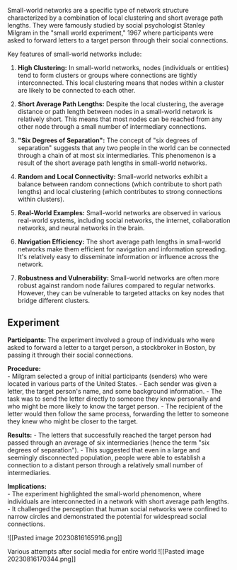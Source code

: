Small-world networks are a specific type of network structure characterized by a combination of local clustering and short average path lengths. They were famously studied by social psychologist Stanley Milgram in the "small world experiment," 1967 where participants were asked to forward letters to a target person through their social connections.


Key features of small-world networks include:

1. **High Clustering:** In small-world networks, nodes (individuals or entities) tend to form clusters or groups where connections are tightly interconnected. This local clustering means that nodes within a cluster are likely to be connected to each other.
    
2. **Short Average Path Lengths:** Despite the local clustering, the average distance or path length between nodes in a small-world network is relatively short. This means that most nodes can be reached from any other node through a small number of intermediary connections.
    
3. **"Six Degrees of Separation":** The concept of "six degrees of separation" suggests that any two people in the world can be connected through a chain of at most six intermediaries. This phenomenon is a result of the short average path lengths in small-world networks.
    
4. **Random and Local Connectivity:** Small-world networks exhibit a balance between random connections (which contribute to short path lengths) and local clustering (which contributes to strong connections within clusters).
    
5. **Real-World Examples:** Small-world networks are observed in various real-world systems, including social networks, the internet, collaboration networks, and neural networks in the brain.
    
6. **Navigation Efficiency:** The short average path lengths in small-world networks make them efficient for navigation and information spreading. It's relatively easy to disseminate information or influence across the network.
    
7. **Robustness and Vulnerability:** Small-world networks are often more robust against random node failures compared to regular networks. However, they can be vulnerable to targeted attacks on key nodes that bridge different clusters.




## Experiment
**Participants:** The experiment involved a group of individuals who were asked to forward a letter to a target person, a stockbroker in Boston, by passing it through their social connections.

**Procedure:**    
	- Milgram selected a group of initial participants (senders) who were located in various parts of the United States.
    - Each sender was given a letter, the target person's name, and some background information.
    - The task was to send the letter directly to someone they knew personally and who might be more likely to know the target person.
    - The recipient of the letter would then follow the same process, forwarding the letter to someone they knew who might be closer to the target.

**Results:**
    - The letters that successfully reached the target person had passed through an average of six intermediaries (hence the term "six degrees of separation").
    - This suggested that even in a large and seemingly disconnected population, people were able to establish a connection to a distant person through a relatively small number of intermediaries.

**Implications:**    
    - The experiment highlighted the small-world phenomenon, where individuals are interconnected in a network with short average path lengths.
    - It challenged the perception that human social networks were confined to narrow circles and demonstrated the potential for widespread social connections.


![[Pasted image 20230816165916.png]]


Various attempts after social media for entire world
![[Pasted image 20230816170344.png]]